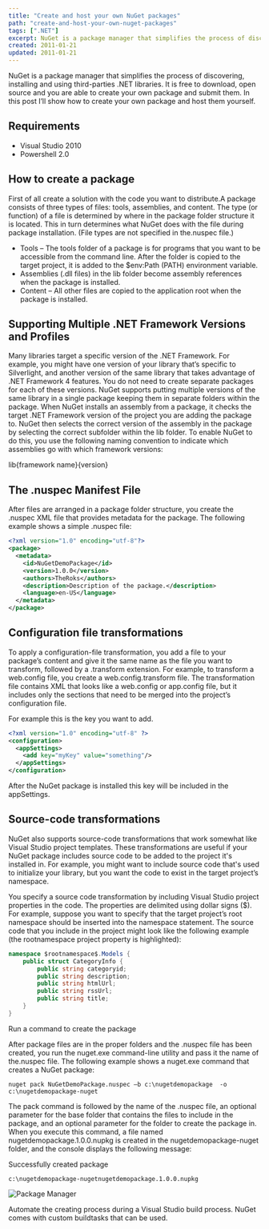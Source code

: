 ```yaml
---
title: "Create and host your own NuGet packages"
path: "create-and-host-your-own-nuget-packages"
tags: [".NET"]
excerpt: NuGet is a package manager that simplifies the process of discovering, installing and using third-parties .NET libraries. It is free to download, open source and you are able to create your own package and submit them. In this post I’ll show how to create your own package and host them yourself.
created: 2011-01-21
updated: 2011-01-21
---
```



NuGet is a package manager that simplifies the process of discovering, installing and using third-parties .NET libraries. It is free to download, open source and you are able to create your own package and submit them. In this post I’ll show how to create your own package and host them yourself.

## Requirements

* Visual Studio 2010
* Powershell 2.0

## How to create a package

First of all create a solution with the code you want to distribute.A package consists of three types of files: tools, assemblies, and content. The type (or function) of a file is determined by where in the package folder structure it is located. This in turn determines what NuGet does with the file during package installation. (File types are not specified in the.nuspec file.)

* Tools – The tools folder of a package is for programs that you want to be accessible from the command line. After the folder is copied to the target project, it is added to the $env:Path (PATH) environment variable.
* Assemblies (.dll files) in the lib folder become assembly references when the package is installed.
* Content – All other files are copied to the application root when the package is installed.

## Supporting Multiple .NET Framework Versions and Profiles

Many libraries target a specific version of the .NET Framework. For example, you might have one version of your library that’s specific to Silverlight, and another version of the same library that takes advantage of .NET Framework 4 features. You do not need to create separate packages for each of these versions. NuGet supports putting multiple versions of the same library in a single package keeping them in separate folders within the package. When NuGet installs an assembly from a package, it checks the target .NET Framework version of the project you are adding the package to. NuGet then selects the correct version of the assembly in the package by selecting the correct subfolder within the lib folder. To enable NuGet to do this, you use the following naming convention to indicate which assemblies go with which framework versions:

lib{framework name}{version}

## The .nuspec Manifest File

After files are arranged in a package folder structure, you create the .nuspec
XML file that provides metadata for the package. The following example shows a simple
.nuspec file:

```xml
<?xml version="1.0" encoding="utf-8"?>
<package>
  <metadata>
    <id>NuGetDemoPackage</id>
    <version>1.0.0</version>
    <authors>TheRoks</authors>
    <description>Description of the package.</description>
    <language>en-US</language>
  </metadata>
</package>
```

## Configuration file transformations

To apply a configuration-file transformation, you add a file to your package’s content
and give it the same name as the file you want to transform, followed by a .transform
extension. For example, to transform a web.config file, you create a web.config.transform
file. The transformation file contains XML that looks like a web.config
or app.config file, but it includes only the sections that need to be merged
into the project’s configuration file.

For example this is the key you want to add.

```xml
<?xml version="1.0" encoding="utf-8" ?>
<configuration>
  <appSettings>
    <add key="myKey" value="something"/>
  </appSettings>
</configuration>
```

After the NuGet package is installed this key will be included in the appSettings.

## Source-code transformations

NuGet also supports source-code transformations that work somewhat like Visual Studio
project templates. These transformations are useful if your NuGet package includes
source code to be added to the project it's installed in. For example, you might
want to include source code that's used to initialize your library, but you want
the code to exist in the target project’s namespace.

You specify a source code transformation by including Visual Studio project properties
in the code. The properties are delimited using dollar signs ($). For example, suppose
you want to specify that the target project’s root namespace should be inserted
into the namespace statement. The source code that you include in the project might
look like the following example (the rootnamespace project property is highlighted):

```csharp
namespace $rootnamespace$.Models {
    public struct CategoryInfo {
        public string categoryid;
        public string description;
        public string htmlUrl;
        public string rssUrl;
        public string title;
    }
}
```

Run a command to create the package

After package files are in the proper folders and the .nuspec file has
been created, you run the
nuget.exe command-line utility and pass it the name of the.nuspec
file. The following example shows a nuget.exe command that creates a NuGet
package:

```nuget pack NuGetDemoPackage.nuspec –b c:\nugetdemopackage  -o c:\nugetdemopackage-nuget```

The pack command is followed by the name of the .nuspec file, an optional parameter
for the base folder that contains the files to include in the package, and an optional
parameter for the folder to create the package in. When you execute this command,
a file named nugetdemopackage.1.0.0.nupkg is created in the nugetdemopackage-nuget
folder, and the console displays the following message:

Successfully created package

```c:\nugetdemopackage-nugetnugetdemopackage.1.0.0.nupkg```

![Package Manager](./image_thumb.png)

Automate the creating process during a Visual Studio build process. NuGet comes
with custom buildtasks that can be used.
